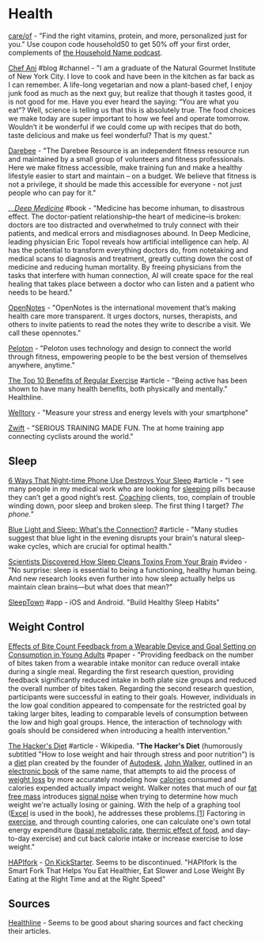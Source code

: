 # Health

[care/of](https://takecareof.com/) - "Find the right vitamins, protein, and more, personalized just for you." Use coupon code household50 to get 50% off your first order, complements of [the Household Name podcast](https://www.businessinsider.com/household-name).

[Chef Ani](https://chefani.com/) \#blog \#channel - "I am a graduate of the Natural Gourmet Institute of New York City. I love to cook and have been in the kitchen as far back as I can remember. A life-long vegetarian and now a plant-based chef, I enjoy junk food as much as the next guy, but realize that though it tastes good, it is not good for me. Have you ever heard the saying: “You are what you eat”? Well, science is telling us that this is absolutely true. The food choices we make today are super important to how we feel and operate tomorrow. Wouldn’t it be wonderful if we could come up with recipes that do both, taste delicious and make us feel wonderful? That is my quest."

[Darebee](https://www.darebee.com/) - "The Darebee Resource is an independent fitness resource run and maintained by a small group of volunteers and fitness professionals. Here we make fitness accessible, make training fun and make a healthy lifestyle easier to start and maintain – on a budget. We believe that fitness is not a privilege, it should be made this accessible for everyone - not just people who can pay for it."

\_\_[_Deep Medicine_](https://drerictopol.com/book/deep-medicine/) \#book - "Medicine has become inhuman, to disastrous effect. The doctor-patient relationship–the heart of medicine–is broken: doctors are too distracted and overwhelmed to truly connect with their patients, and medical errors and misdiagnoses abound. In Deep Medicine, leading physician Eric Topol reveals how artificial intelligence can help. AI has the potential to transform everything doctors do, from notetaking and medical scans to diagnosis and treatment, greatly cutting down the cost of medicine and reducing human mortality. By freeing physicians from the tasks that interfere with human connection, AI will create space for the real healing that takes place between a doctor who can listen and a patient who needs to be heard."

[OpenNotes](https://www.opennotes.org/) - "OpenNotes is the international movement that’s making health care more transparent. It urges doctors, nurses, therapists, and others to invite patients to read the notes they write to describe a visit. We call these opennotes."

[Peloton](https://www.onepeloton.com/app?utm_source=Iterable&utm_medium=email&utm_campaign=newsletter_4.9) - "Peloton uses technology and design to connect the world through fitness, empowering people to be the best version of themselves anywhere, anytime."

[The Top 10 Benefits of Regular Exercise](https://www.healthline.com/nutrition/10-benefits-of-exercise) \#article - "Being active has been shown to have many health benefits, both physically and mentally." Healthline.

[Welltory](https://welltory.com/) - "Measure your stress and energy levels with your smartphone"

[Zwift](https://zwift.com/) - "SERIOUS TRAINING MADE FUN. The at home training app connecting cyclists around the world."

## Sleep

[6 Ways That Night-time Phone Use Destroys Your Sleep](https://www.psychologytoday.com/us/blog/prescriptions-life/201804/6-ways-night-time-phone-use-destroys-your-sleep) \#article - "I see many people in my medical work who are looking for [sleeping](https://www.psychologytoday.com/us/basics/sleep) pills because they can’t get a good night’s rest. [Coaching](https://www.psychologytoday.com/us/basics/coaching) clients, too, complain of trouble winding down, poor sleep and broken sleep. The first thing I target? _The phone."_

[Blue Light and Sleep: What's the Connection?](https://www.healthline.com/nutrition/block-blue-light-to-sleep-better) \#article - "Many studies suggest that blue light in the evening disrupts your brain's natural sleep-wake cycles, which are crucial for optimal health."

[Scientists Discovered How Sleep Cleans Toxins From Your Brain](https://invidio.us/watch?v=GUGqraRfGnQ) \#video - "No surprise: sleep is essential to being a functioning, healthy human being. And new research looks even further into how sleep actually helps us maintain clean brains—but what does that mean?"

[SleepTown](https://sleeptown.seekrtech.com/) \#app - iOS and Android. "Build Healthy Sleep Habits"

## Weight Control

[Effects of Bite Count Feedback from a Wearable Device and Goal Setting on Consumption in Young Adults](https://jandonline.org/article/S2212-2672%2816%2930222-2/abstract) \#paper - "Providing feedback on the number of bites taken from a wearable intake monitor can reduce overall intake during a single meal. Regarding the first research question, providing feedback significantly reduced intake in both plate size groups and reduced the overall number of bites taken. Regarding the second research question, participants were successful in eating to their goals. However, individuals in the low goal condition appeared to compensate for the restricted goal by taking larger bites, leading to comparable levels of consumption between the low and high goal groups. Hence, the interaction of technology with goals should be considered when introducing a health intervention."

[The Hacker's Diet](https://en.wikipedia.org/wiki/The_Hacker%27s_Diet) \#article - Wikipedia. "**The Hacker's Diet** \(humorously subtitled "How to lose weight and hair through stress and poor nutrition"\) is a [diet](https://en.wikipedia.org/wiki/Dieting) plan created by the founder of [Autodesk](https://en.wikipedia.org/wiki/Autodesk), [John Walker](https://en.wikipedia.org/wiki/John_Walker_%28programmer%29), outlined in an [electronic book](https://en.wikipedia.org/wiki/E-book) of the same name, that attempts to aid the process of [weight loss](https://en.wikipedia.org/wiki/Weight_loss) by more accurately modeling how [calories](https://en.wikipedia.org/wiki/Calorie) consumed and calories expended actually impact weight. Walker notes that much of our [fat free mass](https://en.wikipedia.org/wiki/Body_composition) introduces [signal noise](https://en.wikipedia.org/wiki/Signal_noise) when trying to determine how much weight we're actually losing or gaining. With the help of a graphing tool \([Excel](https://en.wikipedia.org/wiki/Microsoft_Excel) is used in the book\), he addresses these problems.[\[1\]](https://en.wikipedia.org/wiki/The_Hacker%27s_Diet#cite_note-1) Factoring in [exercise](https://en.wikipedia.org/wiki/Exercise), and through counting calories, one can calculate one's own total energy expenditure \([basal metabolic rate](https://en.wikipedia.org/wiki/Basal_metabolic_rate), [thermic effect of food](https://en.wikipedia.org/wiki/Thermic_effect_of_food), and day-to-day exercise\) and cut back calorie intake or increase exercise to lose weight."

[HAPIfork](https://www.hapilabs.com/product/hapifork) - [On KickStarter](https://www.kickstarter.com/projects/1273668931/hapifork-the-smart-fork-that-tracks-your-eating-ha-0/description). Seems to be discontinued. "HAPIfork Is the Smart Fork That Helps You Eat Healthier, Eat Slower and Lose Weight By Eating at the Right Time and at the Right Speed"

## Sources

[Healthline](https://www.healthline.com/) - Seems to be good about sharing sources and fact checking their articles.

